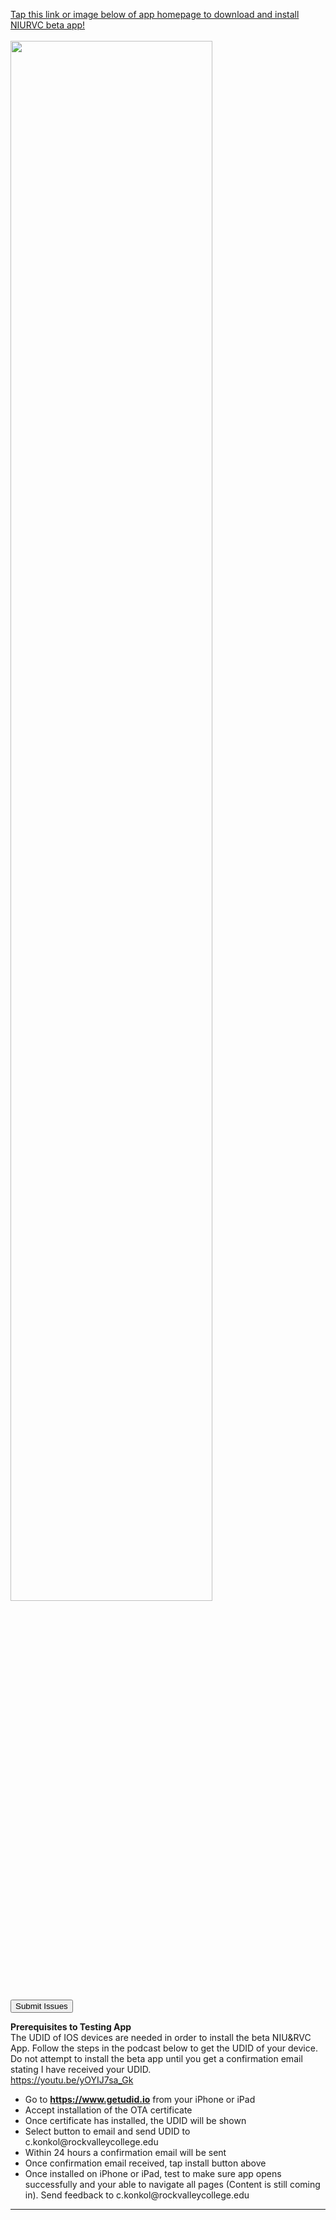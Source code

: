 <a href="itms-services://?action=download-manifest&url=https://konkolapps.github.io/manifest.plist">Tap this link or image below of app homepage to download and install NIURVC beta app!<br><br><img width="80%" src="https://raw.githubusercontent.com/konkolapps/konkolapps.github.io/master/en-US_iPhone5_5_1.png"></a>
<br>

<button onclick="location.href='https://github.com/rvcapps/niurvc/issues'" type="button">
     Submit Issues</button>

<b>Prerequisites to Testing App</b><br>
The UDID of IOS devices are needed in order to install the beta NIU&RVC App. Follow the steps in the podcast below to get the UDID of your device.  Do not attempt to install the beta app until you get a confirmation email stating I have received your UDID. <br>
<a href="https://youtu.be/yOYIJ7sa_Gk">https://youtu.be/yOYIJ7sa_Gk</a>
<ul>  
<li>Go to <b><a href="https://www.getudid.io">https://www.getudid.io</a></b> from your iPhone or iPad</li>
<li>Accept installation of the OTA certificate</li>
<li>Once certificate has installed, the UDID will be shown</li>
<li>Select button to email and send UDID to c.konkol@rockvalleycollege.edu</li>
<li>Within 24 hours a confirmation email will be sent</li>
<li>Once confirmation email received, tap install button above</li>
<li>Once installed on iPhone or iPad, test to make sure app opens successfully and your able to navigate all pages (Content is still coming in). Send feedback to c.konkol@rockvalleycollege.edu</li>
</ul>

<hr>

